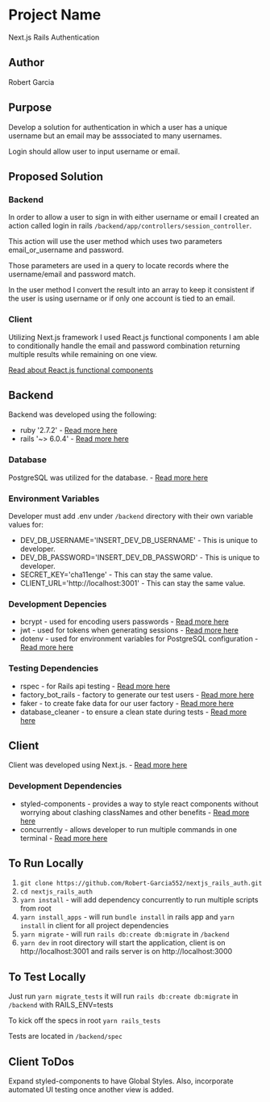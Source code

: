 # Project Name

Next.js Rails Authentication

## Author

Robert Garcia

## Purpose

Develop a solution for authentication in which a user has a unique username but an email may be asssociated to many usernames.

Login should allow user to input username or email.

## Proposed Solution

### Backend

In order to allow a user to sign in with either username or email I created an action called login in rails `/backend/app/controllers/session_controller`.

This action will use the user method which uses two parameters email_or_username and password. 

Those parameters are used in a query to locate records where the username/email and password match.

In the user method I convert the result into an array to keep it consistent if the user is using username or if only one account is tied to an email.

### Client

Utilizing Next.js framework I used React.js functional components I am able to conditionally handle the email and password combination returning multiple results while remaining on one view.

[Read about React.js functional components](https://reactjs.org/docs/hooks-state.html)

## Backend

Backend was developed using the following:

* ruby '2.7.2' - [Read more here](https://www.ruby-lang.org/en/documentation/)
* rails '~> 6.0.4' - [Read more here](https://rubyonrails.org/)

### Database

PostgreSQL was utilized for the database. - [Read more here](https://www.postgresql.org/)

### Environment Variables

Developer must add .env under `/backend` directory with their own variable values for:

* DEV_DB_USERNAME='INSERT_DEV_DB_USERNAME' - This is unique to developer.
* DEV_DB_PASSWORD='INSERT_DEV_DB_PASSWORD' - This is unique to developer.
* SECRET_KEY='cha11enge' - This can stay the same value.
* CLIENT_URL='http://localhost:3001' - This can stay the same value.

### Development Depencies
* bcrypt - used for encoding users passwords - [Read more here](https://github.com/bcrypt-ruby/bcrypt-ruby)
* jwt - used for tokens when generating sessions - [Read more here](https://github.com/jwt/ruby-jwt)
* dotenv - used for environment variables for PostgreSQL configuration - [Read more here](https://github.com/bkeepers/dotenv)

### Testing Dependencies
* rspec - for Rails api testing - [Read more here](https://github.com/rspec/rspec-rails)
* factory_bot_rails - factory to generate our test users - [Read more here](https://github.com/thoughtbot/factory_bot)
* faker - to create fake data for our user factory - [Read more here](https://github.com/faker-ruby/faker)
* database_cleaner - to ensure a clean state during tests - [Read more here](https://github.com/DatabaseCleaner/database_cleaner)

## Client

Client was developed using Next.js. - [Read more here](https://nextjs.org/docs/getting-started)

### Development Dependencies

* styled-components - provides a way to style react components without worrying about clashing classNames and other benefits - [Read more here](https://styled-components.com/docs/basics#getting-started)
* concurrently - allows developer to run multiple commands in one terminal - [Read more here](https://www.npmjs.com/package/concurrently#why)

## To Run Locally

1. `git clone https://github.com/Robert-Garcia552/nextjs_rails_auth.git`
2. `cd nextjs_rails_auth`
3. `yarn install` - will add dependency concurrently to run multiple scripts from root
4. `yarn install_apps` - will run `bundle install` in rails app and `yarn install` in client for all project dependencies
5. `yarn migrate` - will run `rails db:create db:migrate` in `/backend`
6. `yarn dev` in root directory will start the application, client is on http://localhost:3001 and rails server is on http://localhost:3000

## To Test Locally

Just run `yarn migrate_tests` it will run `rails db:create db:migrate` in `/backend` with RAILS_ENV=tests

To kick off the specs in root `yarn rails_tests`

Tests are located in `/backend/spec`

## Client ToDos

Expand styled-components to have Global Styles. Also, incorporate automated UI testing once another view is added.
